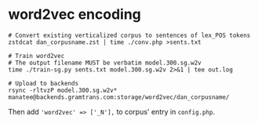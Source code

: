 # word2vec encoding

```
# Convert existing verticalized corpus to sentences of lex_POS tokens
zstdcat dan_corpusname.zst | time ./conv.php >sents.txt

# Train word2vec
# The output filename MUST be verbatim model.300.sg.w2v
time ./train-sg.py sents.txt model.300.sg.w2v 2>&1 | tee out.log

# Upload to backends
rsync -rltvzP model.300.sg.w2v* manatee@backends.gramtrans.com:storage/word2vec/dan_corpusname/
```

Then add `'word2vec' => ['_N'],` to corpus' entry in `config.php`.
